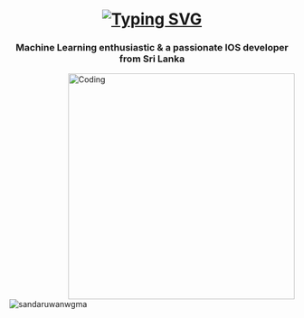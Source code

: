 <h1 align="center"><a href="https://git.io/typing-svg"><img src="https://readme-typing-svg.demolab.com?font=Fira+Code&pause=1000&width=435&lines=Hey+there,+Molindu+here..." alt="Typing SVG" /></a></h1>
<h3 align="center">Machine Learning enthusiastic & a passionate IOS developer from Sri Lanka</h3>

<img align="right" alt="Coding" width="400" src="https://cdn.dribbble.com/users/1162077/screenshots/3848914/programmer.gif">

<p align="left"> <img src="https://komarev.com/ghpvc/?username=sandaruwanwgma&label=Profile%20views&color=0e75b6&style=flat" alt="sandaruwanwgma" /> </p>

